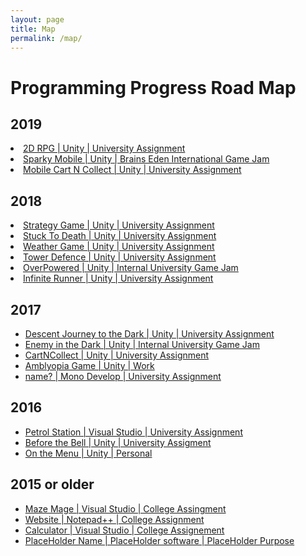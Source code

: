 ```yaml
---
layout: page
title: Map
permalink: /map/
---
```


<h1>Programming Progress Road Map</h1>

<h2>2019</h2>
<li><a href="https://dominikwaldowski5510.github.io/Dominik_Waldowski_Porfolio/porfolio/update/2019/01/19/2DRPG.html">2D RPG | Unity | University Assignment </a></li>
<li><a href="https://dominikwaldowski5510.github.io/Dominik_Waldowski_Porfolio/porfolio/update/2019/01/19/SparkyMobile.html">Sparky Mobile | Unity | Brains Eden International Game Jam</a></li>
<li><a href="https://dominikwaldowski5510.github.io/Dominik_Waldowski_Porfolio/porfolio/update/2019/01/19/CartNCollectMobile.html">Mobile Cart N Collect | Unity | University Assignment </a></li>
<h2>2018</h2>
<li><a href="https://dominikwaldowski5510.github.io/Dominik_Waldowski_Porfolio/porfolio/update/2018/01/18/StrategyGame.html">Strategy Game | Unity | University Assignment</a></li>
<li><a href="https://dominikwaldowski5510.github.io/Dominik_Waldowski_Porfolio/porfolio/update/2018/01/18/HotPotato.html">Stuck To Death | Unity | University Assignment </a></li>
<li><a href="https://dominikwaldowski5510.github.io/Dominik_Waldowski_Porfolio/porfolio/update/2018/01/18/WeatherGame.html">Weather Game | Unity | University Assignment </a></li>
<li><a href="https://dominikwaldowski5510.github.io/Dominik_Waldowski_Porfolio/porfolio/update/2018/01/18/TowerDefence.html">Tower Defence | Unity | University Assignment</a></li>
<li><a href="https://dominikwaldowski5510.github.io/Dominik_Waldowski_Porfolio/porfolio/update/2018/01/18/OverPowered.html">OverPowered | Unity | Internal University Game Jam</a></li>
<li><a href="https://dominikwaldowski5510.github.io/Dominik_Waldowski_Porfolio/porfolio/update/2018/06/06/InfiniteRunner.html">Infinite Runner | Unity | University Assignment</a></li>
<h2>2017</h2>
<ul>
  <li><a href="https://dominikwaldowski5510.github.io/Dominik_Waldowski_Porfolio/porfolio/update/2017/01/17/DescentJourneyInTheDark.html">Descent Journey to the Dark | Unity | University Assignment</a></li>
  <li><a href="https://dominikwaldowski5510.github.io/Dominik_Waldowski_Porfolio/porfolio/update/2017/01/17/EnemyInTheDark.html">Enemy in the Dark | Unity | Internal University Game Jam</a></li>
  <li><a href="https://dominikwaldowski5510.github.io/Dominik_Waldowski_Porfolio/porfolio/update/2017/01/17/CartNCollect.html">CartNCollect | Unity | University Assignment</a></li>
  <li><a href="https://dominikwaldowski5510.github.io/Dominik_Waldowski_Porfolio/porfolio/update/2017/01/17/AmblyopiaGame.html"> Amblyopia Game | Unity | Work </a></li>
  <li><a href="https://dominikwaldowski5510.github.io/Dominik_Waldowski_Porfolio/porfolio/update/2017/01/17/MonoDevelopGame.html"> name? | Mono Develop | University Assignment</a></li>
  </ul>
<h2>2016</h2>
<ul>
  <li><a href="https://dominikwaldowski5510.github.io/Dominik_Waldowski_Porfolio/porfolio/update/2016/01/16/PetrolGame.html">Petrol Station  | Visual Studio | University Assignment</a></li>
  <li><a href="https://dominikwaldowski5510.github.io/Dominik_Waldowski_Porfolio/porfolio/update/2016/01/01/BeforeTheBell.html">Before the Bell | Unity | University Assigment</a> </li>
  <li><a href="https://dominikwaldowski5510.github.io/Dominik_Waldowski_Porfolio/porfolio/update/2016/01/16/OnTheMenu.html">On the Menu | Unity | Personal</a></li>
  </ul>
<h2> 2015 or older</h2>
<ul>
  <li><a href="">Maze Mage  | Visual Studio | College Assingment</a></li>
  <li><a href="">Website | Notepad++ | College Assignment</a> </li>
  <li><a href="">Calculator | Visual Studio | College Assignement</a></li>
  <li><a href="">PlaceHolder Name | PlaceHolder software | PlaceHolder Purpose</a></li>
  </ul>





